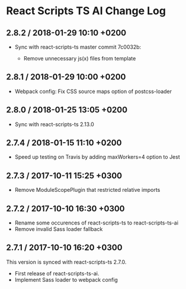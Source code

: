 React Scripts TS AI Change Log
==============================

2.8.2 / 2018-01-29 10:10 +0200
------------------------------

* Sync with react-scripts-ts master commit 7c0032b:

   - Remove unnecessary js(x) files from template

2.8.1 / 2018-01-29 10:00 +0200
------------------------------

* Webpack config: Fix CSS source maps option of postcss-loader

2.8.0 / 2018-01-25 13:05 +0200
------------------------------

* Sync with react-scripts-ts 2.13.0

2.7.4 / 2018-01-15 11:10 +0200
------------------------------

* Speed up testing on Travis by adding maxWorkers=4 option to Jest

2.7.3 / 2017-10-11 15:25 +0300
------------------------------

* Remove ModuleScopePlugin that restricted relative imports

2.7.2 / 2017-10-10 16:30 +0300
------------------------------

* Rename some occurences of react-scripts-ts to react-scripts-ts-ai
* Remove invalid Sass loader fallback

2.7.1 / 2017-10-10 16:20 +0300
------------------------------

This version is synced with react-scripts-ts 2.7.0.

* First release of react-scripts-ts-ai.
* Implement Sass loader to webpack config
